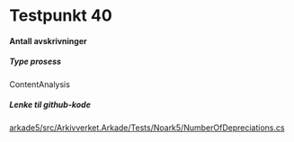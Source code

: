 # Testpunkt 40
#### Antall avskrivninger

<Beskrivelse/>

##### Type prosess
ContentAnalysis

##### Lenke til github-kode
[arkade5/src/Arkivverket.Arkade/Tests/Noark5/NumberOfDepreciations.cs](https://github.com/arkivverket/arkade5/blob/master/src/Arkivverket.Arkade/Tests/Noark5/NumberOfDepreciations.cs)